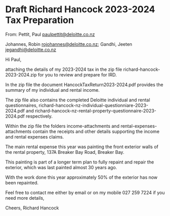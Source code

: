 # Draft Richard Hancock 2023-2024 Tax Preparation

From: 
Pettit, Paul <paulpettit@deloitte.co.nz>

Johannes, Robin <rojohannes@deloitte.co.nz>; 
Gandhi, Jeeten <jegandhi@deloitte.co.nz>

Hi Paul,

attaching the details of my 2023-2024 tax in the zip file richard-hancock-2023-2024.zip for you to review and prepare for IRD.

In the zip file the document HancockTaxReturn2023-2024.pdf provides the summary of my individual and rental income.

The zip file also contains the completed Deloitte individual and rental questionnaires, richard-hancock-nz-individual-questionniare-2023-2024.pdf and richard-hancock-nz-rental-property-questionnaire-2023-2024.pdf respectively.

Within the zip file the folders income-attachments and rental-expenses-attachments contain the receipts and other details supporting the income and rental expenses claims.

The main rental expense this year was painting the front exterior walls of the rental property, 137A Breaker Bay Road, Breaker Bay.

This painting is part of a longer term plan to fully repaint and repair the exterior, which was last painted almost 30 years ago.

With the work done this year approximately 50% of the exterior has now been repainted.

Feel free to contact me either by email or on my mobile 027 259 7224 if you need more details,


Cheers,
Richard Hancock